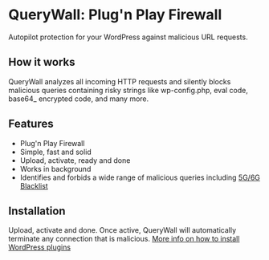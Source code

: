 # QueryWall: Plug'n Play Firewall
Autopilot protection for your WordPress against malicious URL requests.

## How it works
QueryWall analyzes all incoming HTTP requests and silently blocks malicious queries containing risky strings like wp-config.php, eval code, base64_ encrypted code, and many more.

## Features
* Plug'n Play Firewall
* Simple, fast and solid
* Upload, activate, ready and done
* Works in background
* Identifies and forbids a wide range of malicious queries including [5G/6G Blacklist](https://perishablepress.com/6g-beta/)

## Installation
Upload, activate and done. Once active, QueryWall will automatically terminate any connection that is malicious.
[More info on how to install WordPress plugins](http://codex.wordpress.org/Managing_Plugins#Installing_Plugins)
